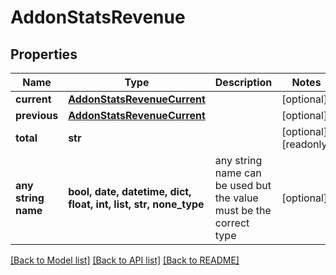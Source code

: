 # AddonStatsRevenue


## Properties
Name | Type | Description | Notes
------------ | ------------- | ------------- | -------------
**current** | [**AddonStatsRevenueCurrent**](AddonStatsRevenueCurrent.md) |  | [optional] 
**previous** | [**AddonStatsRevenueCurrent**](AddonStatsRevenueCurrent.md) |  | [optional] 
**total** | **str** |  | [optional] [readonly] 
**any string name** | **bool, date, datetime, dict, float, int, list, str, none_type** | any string name can be used but the value must be the correct type | [optional]

[[Back to Model list]](../README.md#documentation-for-models) [[Back to API list]](../README.md#documentation-for-api-endpoints) [[Back to README]](../README.md)


